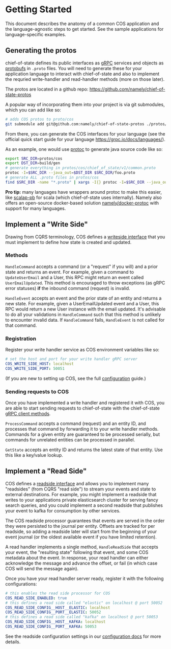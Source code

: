 # Getting Started

This document describes the anatomy of a common COS application and the language-agnostic steps
to get started. See the sample applications for language-specific examples.

## Generating the protos

chief-of-state defines its public interfaces as [gRPC](https://grpc.io/) services
and objects as [protobufs](https://developers.google.com/protocol-buffers) in
`.proto` files. You will need to generate these for your application language
to interact with chief-of-state and also to implement the requried write-handler
and read-handler methods (more on those later).

The protos are located in a github repo: https://github.com/namely/chief-of-state-protos

A popular way of incorporating them into your project is via git submodules,
which you can add like so:
```sh
# adds COS protos to proto/cos
git submodule add git@github.com:namely/chief-of-state-protos ./protos/cos
```

From there, you can generate the COS interfaces for your language (see the
official quick start guide for your language https://grpc.io/docs/languages/).

As an example, one would use [protoc](https://grpc.io/docs/protoc-installation/)
to generate java source code like so:
```sh
export SRC_DIR=protos/cos
export DST_DIR=build/gen
# generate everything in protos/cos/chief_of_state/v1/common.proto
protoc -I=$SRC_DIR --java_out=$DST_DIR $SRC_DIR/foo.proto
# generate ALL .proto files in protos/cos
find $SRC_DIR -name "*.proto" | xargs -I{} protoc -I=$SRC_DIR --java_out=$DST_DIR {}
```

**Pro tip:** many languages have wrappers around protoc to make this easier,
like [scalap-pb](https://scalapb.github.io/) for scala (which chief-of-state
uses internally). Namely also offers an open-source docker-based solution
[namely/docker-protoc](https://github.com/namely/docker-protoc) with support
for many languages.

## Implement a "Write Side"

Drawing from CQRS terminology, COS defines a [writeside interface](https://github.com/namely/chief-of-state-protos/blob/master/chief_of_state/v1/writeside.proto) that you must implement to define how state
is created and updated.

### Methods
`HandleCommand` accepts a command (or a "request" if you will) and a prior state and returns an event.
For example, given a command to `UpdateUserEmail` and a User, this RPC might return
an event called `UserEmailUpdated`. This method is encouraged to throw exceptions
(as gRPC error statuses) **if** the inbound command (request) is invalid.

`HandleEvent` accepts an event and the prior state of an entity and returns a new state.
For example, given a UserEmailUpdated event and a User, this RPC would return a
new User instance with the email updated. It's advisable to do all your
validations in `HandleCommand` such that this method is unlikely to encounter
invalid data. If `HandleCommand` fails, `HandleEvent` is not called for that
command.

### Registration
Register your write handler service as COS environment variables like so:

```yaml
# set the host and port for your write handler gRPC server
COS_WRITE_SIDE_HOST: localhost
COS_WRITE_SIDE_PORT: 50051
```

(If you are new to setting up COS, see the full [configuration](docs/configuration.md) guide.)

### Sending requests to COS
Once you have implemented a write handler and registered it with COS, you are
able to start sending requests to chief-of-state with the chief-of-state
[gRPC client methods](https://github.com/namely/chief-of-state-protos/blob/master/chief_of_state/v1/service.proto).

`ProcessCommand` accepts a command (request) and an entity ID, and processes
that command by forwarding it to your write handler methods. Commands for a given
entity are guaranteed to be processed serially, but commands for unrelated entities
can be processed in parallel.

`GetState` accepts an entity ID and returns the latest state of that entity. Use
this like a key/value lookup.

## Implement a "Read Side"

COS defines a [readside interface](https://github.com/namely/chief-of-state-protos/blob/master/chief_of_state/v1/readside.proto)
and allows you to implement many "readsides" (from CQRS "read side") to
stream your events and state to external destinations. For example, you might
implement a readside that writes to your applications private elasticsearch
cluster for serving fancy search queries, and you could implement a second
readside that publishes your event to kafka for consumption by other services.

The COS readside processor guarantees that events are served in the order they were
persisted to the journal per entity. Offsets are tracked for per readside, so
adding a readside later will start from the beginning of your event journal (or
the oldest available event if you have limited retention).

A read handler implements a single method, `HandleReadSide` that accepts
your event, the "resulting state" following that event, and some COS metadata
about the event. In response, your read handler can either acknowledge the message
and advance the offset, or fail (in which case COS will send the message again).

Once you have your read handler server ready, register it with the following
configurations:
```yaml
# this enables the read side processor for COS
COS_READ_SIDE_ENABLED: true
# this defines a read side called "elastic" on localhost @ port 50052
COS_READ_SIDE_CONFIG__HOST__ELASTIC: localhost
COS_READ_SIDE_CONFIG__PORT__ELASTIC: 50052
# this defines a read side called "kafka" on localhost @ port 50053
COS_READ_SIDE_CONFIG__HOST__KAFKA: localhost
COS_READ_SIDE_CONFIG__PORT__KAFKA: 50053
```

See the readside configuration settings in our [configuration docs](./docs/configuration.md) for more details.
